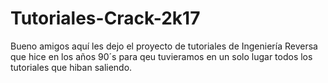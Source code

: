 # Tutoriales-Crack-2k17
Bueno amigos aquí les dejo  el proyecto de tutoriales de Ingeniería Reversa que hice en los años 90´s para qeu tuvieramos en un solo lugar todos los tutoriales que hiban saliendo.
